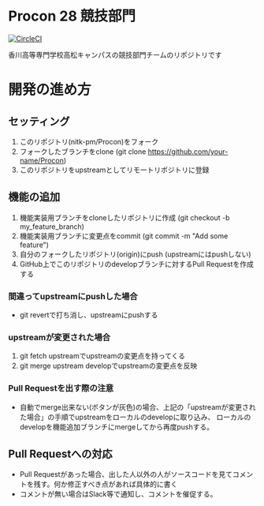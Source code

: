 # Procon 28 競技部門
[![CircleCI](https://circleci.com/gh/nitk-pm/Procon/tree/develop.svg?style=svg&circle-token=5bf4bfbedd7060a698ddc167f054342b3d513f3e)](https://circleci.com/gh/nitk-pm/Procon/tree/develop)

香川高等専門学校高松キャンパスの競技部門チームのリポジトリです

# 開発の進め方
## セッティング
1. このリポジトリ(nitk-pm/Procon)をフォーク
2. フォークしたブランチをclone (git clone https://github.com/your-name/Procon)
3. このリポジトリをupstreamとしてリモートリポジトリに登録

## 機能の追加
1. 機能実装用ブランチをcloneしたリポジトリに作成 (git checkout -b my_feature_branch)
2. 機能実装用ブランチに変更点をcommit (git commit -m "Add some feature")
3. 自分のフォークしたリポジトリ(origin)にpush (upstreamにはpushしない)
4. GitHub上でこのリポジトリのdevelopブランチに対するPull Requestを作成する
### 間違ってupstreamにpushした場合
 * git revertで打ち消し、upstreamにpushする
### upstreamが変更された場合
1. git fetch upstreamでupstreamの変更点を持ってくる
2. git merge upstream developでupstreamの変更点を反映

### Pull Requestを出す際の注意
 * 自動でmerge出来ない(ボタンが灰色)の場合、上記の「upstreamが変更された場合」の手順でupstreamをローカルのdevelopに取り込み、
ローカルのdevelopを機能追加ブランチにmergeしてから再度pushする。

## Pull Requestへの対応
 * Pull Requestがあった場合、出した人以外の人がソースコードを見てコメントを残す。何か修正すべき点があれば具体的に書く
 * コメントが無い場合はSlack等で通知し、コメントを催促する。
